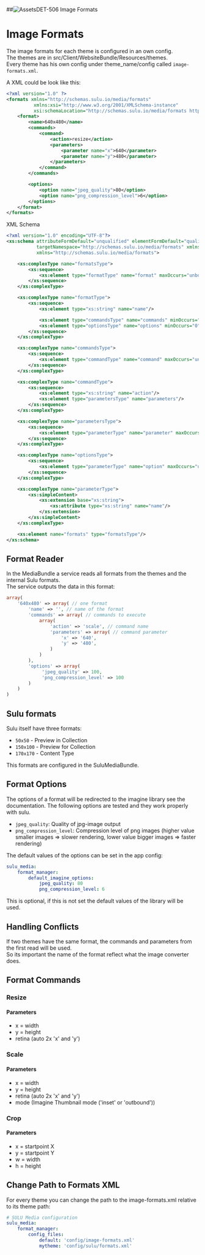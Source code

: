 ##![Assets](https://raw.github.com/massiveart/sulu-docs/master/system-requirements/images/assets.png)DET-506 Image Formats

# Image Formats

The image formats for each theme is configured in an own config.  
The themes are in src/Client/WebsiteBundle/Resources/themes.  
Every theme has his own config under theme_name/config called `image-formats.xml`.


A XML could be look like this:

``` xml
<?xml version="1.0" ?>
<formats xmlns="http://schemas.sulu.io/media/formats"
          xmlns:xsi="http://www.w3.org/2001/XMLSchema-instance"
          xsi:schemaLocation="http://schemas.sulu.io/media/formats http://schemas.sulu.io/media/formats-1.0.xsd">
    <format>
        <name>640x480</name>
        <commands>
            <command>
                <action>resize</action>
                <parameters>
                    <parameter name="x">640</parameter>
                    <parameter name="y">480</parameter>
                </parameters>
            </command>
        </commands>

        <options>
            <option name="jpeg_quality">80</option>
            <option name="png_compression_level">6</option>
        </options>
    </format>
</formats>
```

XML Schema
``` xml
<?xml version="1.0" encoding="UTF-8"?>
<xs:schema attributeFormDefault="unqualified" elementFormDefault="qualified"
           targetNamespace="http://schemas.sulu.io/media/formats" xmlns:xs="http://www.w3.org/2001/XMLSchema"
           xmlns="http://schemas.sulu.io/media/formats">

    <xs:complexType name="formatsType">
        <xs:sequence>
            <xs:element type="formatType" name="format" maxOccurs="unbounded" minOccurs="1"/>
        </xs:sequence>
    </xs:complexType>

    <xs:complexType name="formatType">
        <xs:sequence>
            <xs:element type="xs:string" name="name"/>

            <xs:element type="commandsType" name="commands" minOccurs="0" maxOccurs="1"/>
            <xs:element type="optionsType" name="options" minOccurs="0" maxOccurs="1"/>
        </xs:sequence>
    </xs:complexType>

    <xs:complexType name="commandsType">
        <xs:sequence>
            <xs:element type="commandType" name="command" maxOccurs="unbounded" minOccurs="1"/>
        </xs:sequence>
    </xs:complexType>

    <xs:complexType name="commandType">
        <xs:sequence>
            <xs:element type="xs:string" name="action"/>
            <xs:element type="parametersType" name="parameters"/>
        </xs:sequence>
    </xs:complexType>

    <xs:complexType name="parametersType">
        <xs:sequence>
            <xs:element type="parameterType" name="parameter" maxOccurs="unbounded"/>
        </xs:sequence>
    </xs:complexType>

    <xs:complexType name="optionsType">
        <xs:sequence>
            <xs:element type="parameterType" name="option" maxOccurs="unbounded"/>
        </xs:sequence>
    </xs:complexType>

    <xs:complexType name="parameterType">
        <xs:simpleContent>
            <xs:extension base="xs:string">
                <xs:attribute type="xs:string" name="name"/>
            </xs:extension>
        </xs:simpleContent>
    </xs:complexType>

    <xs:element name="formats" type="formatsType"/>
</xs:schema>
```

## Format Reader

In the MediaBundle a service reads all formats from the themes and the internal Sulu formats.  
The service outputs the data in this format:

``` php
array(
    '640x480' => array( // one format
        'name' => '', // name of the format
        'commands' => array( // commands to execute
            array(
                'action' => 'scale', // command name
                'parameters' => array( // command parameter
                    'x' => '640',
                    'y' => '480',
                )
            )
        ),
        'options' => array(
             'jpeg_quality' => 100,
             'png_compression_level' => 100
        )
    )
)
```

## Sulu formats

Sulu itself have three formats:  
 - `50x50` - Preview in Collection
 - `150x100` - Preview for Collection
 - `170x170` - Content Type

This formats are configured in the SuluMediaBundle.  

## Format Options

The options of a format will be redirected to the imagine library see the documentation. The following options are tested and they work properly with sulu.

* `jpeg_quality`: Quality of jpg-image output
* `png_compression_level`: Compression level of png images (higher value smaller images => slower rendering, lower value bigger images => faster rendering)

The default values of the options can be set in the app config:

```yml
sulu_media:
    format_manager:
        default_imagine_options:
            jpeg_quality: 80
            png_compression_level: 6
```

This is optional, if this is not set the default values of the library will be used.

## Handling Conflicts

If two themes have the same format, the commands and parameters from the first read will be used.  
So its important the name of the format reflect what the image converter does.


## Format Commands

### Resize

#### Parameters
 - x = width
 - y = height
 - retina (auto 2x 'x' and 'y')

### Scale

#### Parameters
 - x = width
 - y = height
 - retina (auto 2x 'x' and 'y')
 - mode (Imagine Thumbnail mode ('inset' or 'outbound'))
 
### Crop

#### Parameters
 - x = startpoint X
 - y = startpoint Y
 - w = width
 - h = height

## Change Path to Formats XML

For every theme you can change the path to the image-formats.xml relative to its theme path:

``` yml
# SULU Media configuration
sulu_media:
    format_manager:
        config_files:
            default: 'config/image-formats.xml'
            mytheme: 'config/sulu/formats.xml'
``` 
